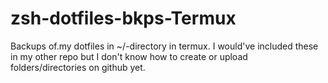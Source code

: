 # zsh-dotfiles-bkps-Termux
Backups of.my dotfiles in ~/-directory in termux. I would've included these in my other repo but I don't know how to create or upload folders/directories on github yet.
